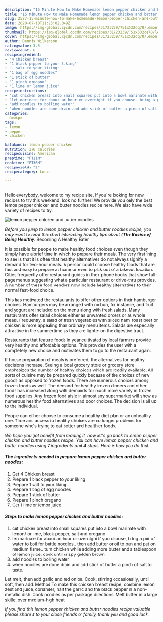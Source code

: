 ```yaml
---
description: "15 Minute How to Make Homemade lemon pepper chicken and butter noodles"
title: "15 Minute How to Make Homemade lemon pepper chicken and butter noodles"
slug: 2527-15-minute-how-to-make-homemade-lemon-pepper-chicken-and-butter-noodles
date: 2020-07-18T11:23:02.349Z
image: https://img-global.cpcdn.com/recipes/31723239/751x532cq70/lemon-pepper-chicken-and-butter-noodles-recipe-main-photo.jpg
thumbnail: https://img-global.cpcdn.com/recipes/31723239/751x532cq70/lemon-pepper-chicken-and-butter-noodles-recipe-main-photo.jpg
cover: https://img-global.cpcdn.com/recipes/31723239/751x532cq70/lemon-pepper-chicken-and-butter-noodles-recipe-main-photo.jpg
author: Dennis Wilkerson
ratingvalue: 3.5
reviewcount: 6
recipeingredient:
- "4 Chicken breast"
- "1 black pepper to your liking"
- "1 salt to your liking"
- "1 bag of egg noodles"
- "1 stick of butter"
- "1 pinch oregano"
- "1 lime or lemon juice"
recipeinstructions:
- "cut chicken breast into small squares put into a bowl marinate with lemon/ or lime, black pepper, salt and oregano"
- "let marinate for about an hour or overnight if you choose, bring a pot of water to boil for buttle noodles.. then add butter or oil to pan and put on medium flame.. turn chicken while adding more butter and a tablespoon of lemon juice, cook until crispy golden brown"
- "add noodles to boiling water"
- "when noodles are done drain and add stick of butter a pinch of salt to taste."
categories:
- Recipe
tags:
- lemon
- pepper
- chicken

katakunci: lemon pepper chicken 
nutrition: 276 calories
recipecuisine: American
preptime: "PT11M"
cooktime: "PT36M"
recipeyield: "2"
recipecategory: Lunch

---
```

<br>
Hello everybody, welcome to my recipe site, If you're looking for new recipes to try this weekend, look no further! We provide you only the best lemon pepper chicken and butter noodles recipe here. We also have wide variety of recipes to try.
<br>


![lemon pepper chicken and butter noodles](https://img-global.cpcdn.com/recipes/31723239/751x532cq70/lemon-pepper-chicken-and-butter-noodles-recipe-main-photo.jpg)

<i>Before you jump to lemon pepper chicken and butter noodles recipe, you may want to read this short interesting healthy tips about {<strong>The Basics of Being Healthy</strong>.</i>
Becoming A Healthy Eater

It is possible for people to make healthy food choices even though they simply have a brief time in which to prepare their meals. The very first thing to see is that it is often that healthy alternatives do not always signify a demand for two-hour meals. A person could choose healthy foods that are fast and easy to prepare at home or even to pick out of a takeout location. Cities frequently offer restaurant guides in their phone books that show full-page menus suggesting what a particular restaurant or drive-thru provides. A number of these food vendors now include healthy alternatives to their normal fast-food choice.

 This has motivated the restaurants to offer other options in their hamburger choices. Hamburgers may be arranged with no bun, for instance, and fruit and yogurt are included on the menu along with fresh salads. Many restaurants offer salad choices either as unwanted orders or as whole meals. Frequently, a salad of fresh vegetables with sliced ham, roast beef or chicken is more appealing than ordinary menu items.  Salads are especially attractive in the summertime as they are lighter on the digestive tract.

Restaurants that feature foods in year cultivated by local farmers provide very healthy and affordable options.  This provides the user with a completely new choice and motivates them to go to the restaurant again.

If house preparation of meals is preferred, the alternatives for healthy decisions increase. Seeing a local grocery store or grocery store emphasizes the number of healthy choices which are readily available.  All sorts of cuisine may be prepared quickly because of the choices of new goods as opposed to frozen foods. There are numerous choices among frozen foods as well. The demand for healthy frozen dinners and other foods has increased along with demands for much more variety in frozen food supplies. Any frozen food aisle in almost any supermarket will show as numerous healthy food alternatives and poor choices. The decision is all up to the individual.

People can either choose to consume a healthy diet plan or an unhealthy one. Time and access to healthy choices are no longer problems for someone who's trying to eat better and healthier foods.


<i>We hope you got benefit from reading it, now let's go back to lemon pepper chicken and butter noodles recipe. You can have lemon pepper chicken and butter noodles using <strong>7</strong> ingredients and <strong>4</strong> steps. Here is how you do that.
</i>

##### The ingredients needed to prepare lemon pepper chicken and butter noodles:

1. Get 4 Chicken breast
1. Prepare 1 black pepper to your liking
1. Prepare 1 salt to your liking
1. Prepare 1 bag of egg noodles
1. Prepare 1 stick of butter
1. Prepare 1 pinch oregano
1. Get 1 lime or lemon juice


##### Steps to make lemon pepper chicken and butter noodles:

1. cut chicken breast into small squares put into a bowl marinate with lemon/ or lime, black pepper, salt and oregano
1. let marinate for about an hour or overnight if you choose, bring a pot of water to boil for buttle noodles.. then add butter or oil to pan and put on medium flame.. turn chicken while adding more butter and a tablespoon of lemon juice, cook until crispy golden brown
1. add noodles to boiling water
1. when noodles are done drain and add stick of butter a pinch of salt to taste.


Let melt, then add garlic and red onion. Cook, stirring occasionally, until soft, then add. Method To make this chicken breast recipe, combine lemon zest and juice, coriander, half the garlic and the black pepper in a non-metallic dish. Cook noodles as per package directions. Melt butter in a large skillet over medium-high heat. 

<i>If you find this lemon pepper chicken and butter noodles recipe valuable please share it to your close friends or family, thank you and good luck.</i>
